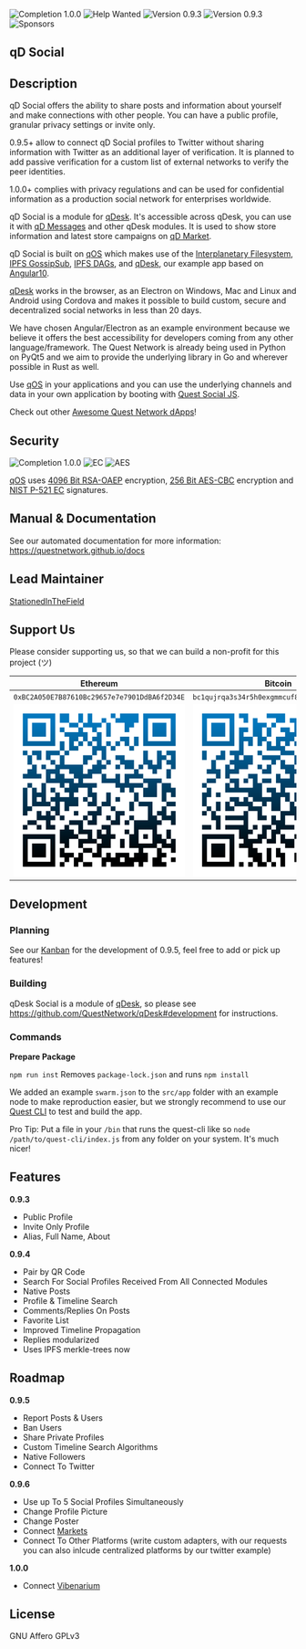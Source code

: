 ![Completion 1.0.0](https://img.shields.io/badge/completion%20v1.0.0-9%25-red) ![Help Wanted](https://img.shields.io/badge/%20-help--wanted-%23159818) ![Version 0.9.3](https://img.shields.io/badge/version-0.9.4-green) ![Version 0.9.3](https://img.shields.io/badge/version-v0.9.5-blue) ![Sponsors](https://img.shields.io/badge/sponsors-0-red)

## qD Social

## Description

qD Social offers the ability to share posts and information about yourself and make connections with other people. You can have a public profile, granular privacy settings or invite only. 

0.9.5+ allow to connect qD Social profiles to Twitter without sharing information with Twitter as an additional layer of verification. It is planned to add passive verification for a custom list of external networks to verify the peer identities.

1.0.0+ complies with privacy regulations and can be used for confidential information as a production social network for enterprises worldwide.

qD Social is a module for [qDesk](https://github.com/QuestNetwork/qDesk). It's accessible across qDesk, you can use it with [qD Messages](https://github.com/QuestNetwork/qd-messages-ts) and other qDesk modules. It is used to show store information and latest store campaigns on [qD Market](https://github.com/QuestNetwork/qd-market-ts). 

qD Social is built on [qOS](https://github.com/QuestNetwork/quest-os-js) which makes use of the [Interplanetary Filesystem](https://ipfs.io), [IPFS GossipSub](https://blog.ipfs.io/2020-05-20-gossipsub-v1.1/), [IPFS DAGs](https://docs.ipfs.io/concepts/merkle-dag/), and [qDesk](https://github.com/QuestNetwork/qDesk), our example app based on [Angular10](https://angular.io/).

[qDesk](https://github.com/QuestNetwork/qDesk) works in the browser, as an Electron on Windows, Mac and Linux and Android using Cordova and makes it possible to build custom, secure and decentralized social networks in less than 20 days.

We have chosen Angular/Electron as an example environment because we believe it offers the best accessibility for developers coming from any other language/framework. The Quest Network is already being used in Python on PyQt5 and we aim to provide the underlying library in Go and wherever possible in Rust as well.

Use [qOS](https://github.com/QuestNetwork/quest-os-js) in your applications and you can use the underlying channels and data in your own application by booting with [Quest Social JS](https://github.com/QuestNetwork/quest-social-js).

Check out other [Awesome Quest Network dApps](https://github.com/QuestNetwork/awesome/blob/master/README.md)!

## Security
![Completion 1.0.0](https://img.shields.io/badge/OAEP-4096%20Bit-green) ![EC](https://img.shields.io/badge/EC-P&#8208;521-green) ![AES](https://img.shields.io/badge/AES-256%20Bit-yellow)

[qOS](https://github.com/QuestNetwork/quest-os-js) uses [4096 Bit RSA-OAEP](https://en.wikipedia.org/wiki/RSA_(cryptosystem)#Operation) encryption, [256 Bit AES-CBC](https://en.wikipedia.org/wiki/Advanced_Encryption_Standard) encryption and [NIST P-521 EC](https://en.wikipedia.org/wiki/Elliptic-curve_cryptography#Fast_reduction_(NIST_curves)) signatures.

## Manual & Documentation

See our automated documentation for more information: https://questnetwork.github.io/docs

## Lead Maintainer

[StationedInTheField](https://github.com/StationedInTheField)

## Support Us
Please consider supporting us, so that we can build a non-profit for this project (ツ)

| Ethereum| Bitcoin |
|---|---|
| `0xBC2A050E7B87610Bc29657e7e7901DdBA6f2D34E` | `bc1qujrqa3s34r5h0exgmmcuf8ejhyydm8wwja4fmq`   |
|  <img src="doc/images/eth-qr.png" >   | <img src="doc/images/btc-qr.png" > |

## Development

### Planning 

See our [Kanban](https://github.com/orgs/QuestNetwork/projects/1) for the development of 0.9.5, feel free to add or pick up features!

### Building

qDesk Social is a module of [qDesk](https://github.com/QuestNetwork/qDesk), so please see https://github.com/QuestNetwork/qDesk#development for instructions.

### Commands

**Prepare Package**

``npm run inst`` Removes `package-lock.json` and runs ``npm install``

We added an example ```swarm.json``` to the ```src/app``` folder with an example node to make reproduction easier, but we strongly recommend to use our [Quest CLI](https://github.com/QuestNetwork/quest-cli) to test and build the app.

Pro Tip: Put a file in your `/bin` that runs the quest-cli like so `node /path/to/quest-cli/index.js` from any folder on your system. It's much nicer!

## Features

**0.9.3**
- Public Profile
- Invite Only Profile
- Alias, Full Name, About

**0.9.4**
- Pair by QR Code
- Search For Social Profiles Received From All Connected Modules
- Native Posts
- Profile & Timeline Search
- Comments/Replies On Posts
- Favorite List
- Improved Timeline Propagation 
- Replies modularized
- Uses IPFS merkle-trees now

## Roadmap

**0.9.5**
- Report Posts & Users
- Ban Users
- Share Private Profiles 
- Custom Timeline Search Algorithms
- Native Followers
- Connect To Twitter

**0.9.6**
- Use up To 5 Social Profiles Simultaneously 
- Change Profile Picture
- Change Poster
- Connect [Markets](https://github.com/QuestNetwork/qd-market-ts)
- Connect To Other Platforms (write custom adapters, with our requests you can also inlcude centralized platforms by our twitter example)


**1.0.0**
- Connect [Vibenarium](https://github.com/Vibenarium/vibenarium-platform)

## License
GNU Affero GPLv3
